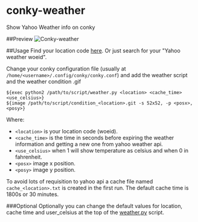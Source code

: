 # conky-weather
Show Yahoo Weather info on conky

##Preview
![Conky-weather](http://imgur.com/Dlxx3jU.png)

##Usage
Find your location code [here](http://woeid.rosselliot.co.nz/). Or just search for your "Yahoo weather woeid".

Change your conky configuration file (usually at `/home/<username>/.config/conky/conky.conf`) and add the weather script and the weather condition .gif

```
${exec python2 /path/to/script/weather.py <location> <cache_time> <use_celsius>}
${image /path/to/script/condition_<location>.git -s 52x52, -p <posx>,<posy>}
```

Where:
- `<location>` is your location code (woeid).
- `<cache_time>` is the time in seconds before expiring the weather information and getting a new one from yahoo weather api.
- `<use_celsius>` when 1 will show temperature as celsius and when 0 in fahrenheit.
- `<posx>` image x position.
- `<posy>` image y position.

To avoid lots of requisition to yahoo api a cache file named `cache_<location>.txt` is created in the first run. The default cache time is 1800s or 30 minutes.

###Optional
Optionally you can change the default values for location, cache time and user_celsius at the top of the [weather.py]() script.
